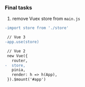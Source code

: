 ### Final tasks


1. remove Vuex store from `main.js`

```diff
-import store from './store'
```

```diff
 // Vue 3
-app.use(store)
```

```diff
 // Vue 2
 new Vue({
   router,
-  store,
   pinia,
   render: h => h(App),
 }).$mount('#app')
```



<aside class="notes">
</aside>
